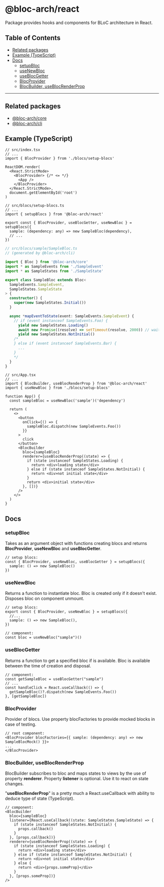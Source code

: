 # @bloc-arch/react <!-- omit in toc -->
Package provides hooks and components for BLoC architecture in React. 

## Table of Contents <!-- omit in toc -->
- [Related packages](#related-packages)
- [Example (TypeScript)](#example-typescript)
- [Docs](#docs)
  - [setupBloc](#setupbloc)
  - [useNewBloc](#usenewbloc)
  - [useBlocGetter](#useblocgetter)
  - [BlocProvider](#blocprovider)
  - [BlocBuilder, useBlocRenderProp](#blocbuilder-useblocrenderprop)

---

## Related packages
- [@bloc-arch/core](https://www.npmjs.com/package/@bloc-arch/core)
- [@bloc-arch/cli](https://www.npmjs.com/package/@bloc-arch/cli)

## Example (TypeScript)

```tsx
// src/index.tsx
// ...
import { BlocProvider } from './blocs/setup-blocs'

ReactDOM.render(
  <React.StrictMode>
    <BlocProvider> {/* <= */}
      <App />
    </BlocProvider>
  </React.StrictMode>,
  document.getElementById('root')
)
```

```tsx
// src/blocs/setup-blocs.ts
// ...
import { setupBlocs } from '@bloc-arch/react'

export const { BlocProvider, useBlocGetter, useNewBloc } = setupBlocs({
  sample: (dependency: any) => new SampleBloc(dependency),
  // ...
})
```

```ts
// src/blocs/sample/SampleBloc.ts
// (generated by @bloc-arch/cli)

import { Bloc } from '@bloc-arch/core'
import * as SampleEvents from './SampleEvent'
import * as SampleStates from './SampleState'

export class SampleBloc extends Bloc<
  SampleEvents.SampleEvent,
  SampleStates.SampleState
> {
  constructor() {
    super(new SampleStates.Initial())
  }

  async *mapEventToState(event: SampleEvents.SampleEvent) {
    // if (event instanceof SampleEvents.Foo) {
      yield new SampleStates.Loading()
      await new Promise((resolve) => setTimeout(resolve, 2000)) // wait 2s
      yield new SampleStates.NotInitial()
    /* 
    } else if (event instanceof SampleEvents.Bar) {
      ...
    }
    */
  }
}

```

```tsx
// src/App.tsx
// ...
import { BlocBuilder, useBlocRenderProp } from '@bloc-arch/react'
import { useNewBloc } from './blocs/setup-blocs'

function App() {
  const sampleBloc = useNewBloc('sample')('dependency')

  return (
    <>
      <button
        onClick={() => {
          sampleBloc.dispatch(new SampleEvents.Foo())
        }}
      >
        click
      </button>
      <BlocBuilder
        bloc={sampleBloc}
        renderer={useBlocRenderProp((state) => {
          if (state instanceof SampleStates.Loading) {
            return <div>loading state</div>
          } else if (state instanceof SampleStates.NotInitial) {
            return <div>not initial state</div>
          }
          return <div>initial state</div>
        }, [])}
      />
    </>
  )
}
```

## Docs
### setupBloc
Takes as an argument object with functions creating blocs and returns **BlocProvider**, **useNewBloc** and **useBlocGetter**.
```tsx
// setup blocs:
const { BlocProvider, useNewBloc, useBlocGetter } = setupBlocs({
  sample: () => new SampleBloc()
})
```

### useNewBloc
Returns a function to instantiate bloc. Bloc is created only if it doesn't exist. Disposes bloc on component unmount.
```tsx
// setup blocs:
export const { BlocProvider, useNewBloc } = setupBlocs({
  //...
  sample: () => new SampleBloc(),
})

// component:
const bloc = useNewBloc("sample")()
```

### useBlocGetter
Returns a function to get a specified bloc if is available. Bloc is available between the time of creation and disposal.
```tsx
// component:
const getSampleBloc = useBlocGetter("sample")
// ...
const handleClick = React.useCallback(() => {
  getSampleBloc()?.dispatch(new SampleEvents.Foo())
}, [getSampleBloc])
```

### BlocProvider
Provider of blocs. Use property blocFactories to provide mocked blocks in case of testing.
```tsx
// root component:
<BlocProvider blocFactories={{ sample: (dependency: any) => new SampleBlocMock() }}>
...
</BlocProvider>
```

### BlocBuilder, useBlocRenderProp
BlocBuilder subscribes to bloc and maps states to views by the use of property **renderer**. Property **listener** is optional. Use it to react on state changes.

"**useBlocRenderProp**" is a pretty much a React.useCallback with ability to deduce type of state (TypeScript).
```tsx
// component:
<BlocBuilder
  bloc={sampleBloc}
  listener={React.useCallback((state: SampleStates.SampleState) => {
    if (state instanceof SampleStates.NotInitial) {
      props.callback()
    }
  }, [props.callback])}
  renderer={useBlocRenderProp((state) => {
    if (state instanceof SampleStates.Loading) {
      return <div>loading state</div>
    } else if (state instanceof SampleStates.NotInitial) {
      return <div>not initial state</div>
    } else {
      return <div>{props.someProp}</div>
    }
  }, [props.someProp])}
/>
```

